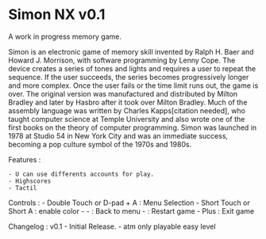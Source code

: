 # Simon NX v0.1

A work in progress memory game.

Simon is an electronic game of memory skill invented by Ralph H. Baer and Howard J. Morrison,
 with software programming by Lenny Cope. The device creates a series of tones and lights and requires a user to repeat the sequence.
If the user succeeds, the series becomes progressively longer and more complex. Once the user fails or the time limit runs out, the game is over.
The original version was manufactured and distributed by Milton Bradley and later by Hasbro after it took over Milton Bradley.
Much of the assembly language was written by Charles Kapps[citation needed], who taught computer science at Temple University and also wrote
one of the first books on the theory of computer programming. Simon was launched in 1978 at Studio 54 in New York City and was an immediate success,
becoming a pop culture symbol of the 1970s and 1980s.


Features :

	- U can use differents accounts for play.
	- Highscores
	- Tactil

Controls :
	- Double Touch or D-pad + A : Menu Selection
	- Short Touch or Short A : enable color
	- 
	-  : Back to menu
	-  : Restart game
	- Plus : Exit game


Changelog :
v0.1
	- Initial Release.
	- atm only playable easy level
